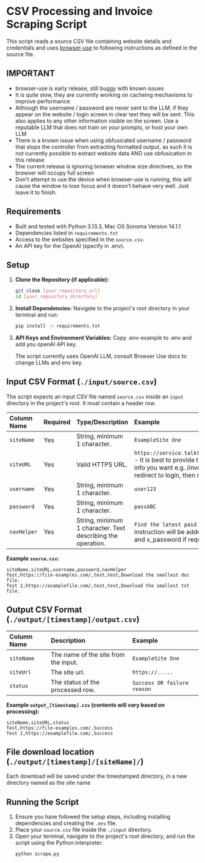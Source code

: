 # CSV Processing and Invoice Scraping Script

This script reads a source CSV file containing website details and credentials and uses [browser-use](https://github.com/browser-use/browser-use) to following instructions as defined in the source file.

## IMPORTANT

* browser-use is early release, still buggy with known issues
* It is quite slow, they are currently working on cacheing mechanisms to improve performance
* Although the username / password are never sent to the LLM, if they appear on the website / login screen in clear text they will be sent. This also applies to any other information visible on the screen. Use a reputable LLM that does not train on your prompts, or host your own LLM
* There is a known issue when using obfusicated username / password that stops the controller from extracting formatted output, as such it is not currently possible to extract website data AND use obfusication in this release
* The current release is ignoring browser window size directives, so the browser will occupy full screen
* Don't attempt to use the device when browser-use is running, this will cause the window to lose focus and it doesn't behave very well. Just leave it to finish.

## Requirements

* Built and tested with Python 3.13.3, Mac OS Sonoma Version 14.1.1
* Dependencies listed in `requirements.txt`
* Access to the websites specified in the `source.csv`.
* An API key for the OpenAI (specify in .env).

## Setup

1.  **Clone the Repository (if applicable):**
    ```bash
    git clone [your_repository_url]
    cd [your_repository_directory]
    ```

2.  **Install Dependencies:**
    Navigate to the project's root directory in your terminal and run:
    ```bash
    pip install -r requirements.txt
    ```

3.  **API Keys and Environment Variables:**
    Copy .env-example to .env and add you openAI API key.

    The script currently uses OpenAI LLM, consult Browser Use docs to change LLMs and env key.

## Input CSV Format (`./input/source.csv`)

The script expects an input CSV file named `source.csv` inside an `input` directory in the project's root. It must contain a header row.

| Column Name | Required | Type/Description                      | Example                                      |
| :---------- | :------- | :------------------------------------ | :------------------------------------------- |
| `siteName`  | Yes      | String, minimum 1 character.          | `ExampleSite One`                            |
| `siteURL`   | Yes      | Valid HTTPS URL.                      | `https://service.talktalk.co.uk/billsandpayments/latestbill` - It is best to provide the full link to the page containing the info you want e.g. /invoices/downloads, your site will probably redirect to login, then redirect back to this page             |  
| `username`  | Yes      | String, minimum 1 character.          | `user123`                                    |
| `password`  | Yes      | String, minimum 1 character.          | `passABC`                                    |
| `navHelper` | Yes      | String, minimum 1 character. Text describing the operation.                          | `Find the latest paid invoice and downaload the PDF` - This instruction will be added to the hardcoded 'Login with x_name and x_password if required. ' instruction      |

**Example `source.csv`:**

```csv
siteName,siteURL,username,password,navHelper
Test,https://file-examples.com/,test,test,Download the smallest doc file.
Test 2,https://examplefile.com/,test,test,Download the smallest txt file.
```

## Output CSV Format (`./output/[timestamp]/output.csv`)

| Column Name   | Description                                  | Example         |
| :------------ | :------------------------------------------- | :-------------- |
| `siteName`    | The name of the site from the input.         | `ExampleSite One` |
| `siteUrl`     | The site url.     | `https://.....`          |
| `status`      | The status of the processed row.             | `Success OR failure reason`           |


**Example `output_[timestamp].csv` (contents will vary based on processing):**

```csv
siteName,siteURL,status
Test,https://file-examples.com/,Success
Test 2,https://examplefile.com/,Success
```
## File download location (`./output/[timestamp]/[siteName]/`)

Each download will be saved under the timestamped directory, in a new directory named as the site name

## Running the Script

1.  Ensure you have followed the setup steps, including installing dependencies and creating the `.env` file.
2.  Place your `source.csv` file inside the `./input` directory.
3.  Open your terminal, navigate to the project's root directory, and run the script using the Python interpreter:
    ```bash
    python scrape.py
    ```
